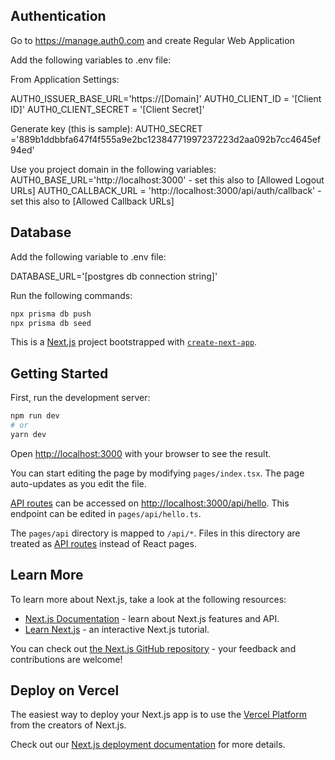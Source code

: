 ## Authentication

Go to https://manage.auth0.com and create Regular Web Application

Add the following variables to .env file:

From Application Settings:

AUTH0_ISSUER_BASE_URL='https://[Domain]'
AUTH0_CLIENT_ID = '[Client ID]'
AUTH0_CLIENT_SECRET = '[Client Secret]'

Generate key (this is sample):
AUTH0_SECRET ='889b1ddbbfa647f4f555a9e2bc12384771997237223d2aa092b7cc4645ef94ed'

Use you project domain in the following variables:
AUTH0_BASE_URL='http://localhost:3000'  - set this also to [Allowed Logout URLs]
AUTH0_CALLBACK_URL = 'http://localhost:3000/api/auth/callback' - set this also to [Allowed Callback URLs]

## Database

Add the following variable to .env file:

DATABASE_URL='[postgres db connection string]'

Run the following commands:

```bash
npx prisma db push
npx prisma db seed
```

This is a [Next.js](https://nextjs.org/) project bootstrapped with [`create-next-app`](https://github.com/vercel/next.js/tree/canary/packages/create-next-app).

## Getting Started

First, run the development server:

```bash
npm run dev
# or
yarn dev
```

Open [http://localhost:3000](http://localhost:3000) with your browser to see the result.

You can start editing the page by modifying `pages/index.tsx`. The page auto-updates as you edit the file.

[API routes](https://nextjs.org/docs/api-routes/introduction) can be accessed on [http://localhost:3000/api/hello](http://localhost:3000/api/hello). This endpoint can be edited in `pages/api/hello.ts`.

The `pages/api` directory is mapped to `/api/*`. Files in this directory are treated as [API routes](https://nextjs.org/docs/api-routes/introduction) instead of React pages.

## Learn More

To learn more about Next.js, take a look at the following resources:

- [Next.js Documentation](https://nextjs.org/docs) - learn about Next.js features and API.
- [Learn Next.js](https://nextjs.org/learn) - an interactive Next.js tutorial.

You can check out [the Next.js GitHub repository](https://github.com/vercel/next.js/) - your feedback and contributions are welcome!

## Deploy on Vercel

The easiest way to deploy your Next.js app is to use the [Vercel Platform](https://vercel.com/new?utm_medium=default-template&filter=next.js&utm_source=create-next-app&utm_campaign=create-next-app-readme) from the creators of Next.js.

Check out our [Next.js deployment documentation](https://nextjs.org/docs/deployment) for more details.
